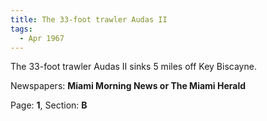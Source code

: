 ```yaml
---  
title: The 33-foot trawler Audas II  
tags:  
  - Apr 1967  
---  
```

  
The 33-foot trawler Audas II sinks 5 miles off Key Biscayne.  
  
Newspapers: **Miami Morning News or The Miami Herald**  
  
Page: **1**, Section: **B** 
